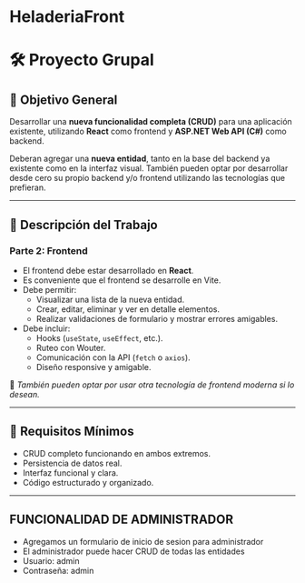 # HeladeriaFront

# 🛠️ Proyecto Grupal

## 🎯 Objetivo General

Desarrollar una **nueva funcionalidad completa (CRUD)** para una aplicación existente, utilizando **React** como frontend y **ASP.NET Web API (C#)** como backend.

Deberan agregar una **nueva entidad**, tanto en la base del backend ya existente como en la interfaz visual. También pueden optar por desarrollar desde cero su propio backend y/o frontend utilizando las tecnologías que prefieran.

---

## 🧩 Descripción del Trabajo

### Parte 2: Frontend

- El frontend debe estar desarrollado en **React**.
- Es conveniente que el frontend se desarrolle en Vite.
- Debe permitir:
  - Visualizar una lista de la nueva entidad.
  - Crear, editar, eliminar y ver en detalle elementos.
  - Realizar validaciones de formulario y mostrar errores amigables.
- Debe incluir:
  - Hooks (`useState`, `useEffect`, etc.).
  - Ruteo con Wouter.
  - Comunicación con la API (`fetch` o `axios`).
  - Diseño responsive y amigable.

📌 _También pueden optar por usar otra tecnología de frontend moderna si lo desean._

---

## 📁 Requisitos Mínimos

- CRUD completo funcionando en ambos extremos.
- Persistencia de datos real.
- Interfaz funcional y clara.
- Código estructurado y organizado.

---

## FUNCIONALIDAD DE ADMINISTRADOR

- Agregamos un formulario de inicio de sesion para administrador
- El administrador puede hacer CRUD de todas las entidades
- Usuario: admin
- Contraseña: admin
